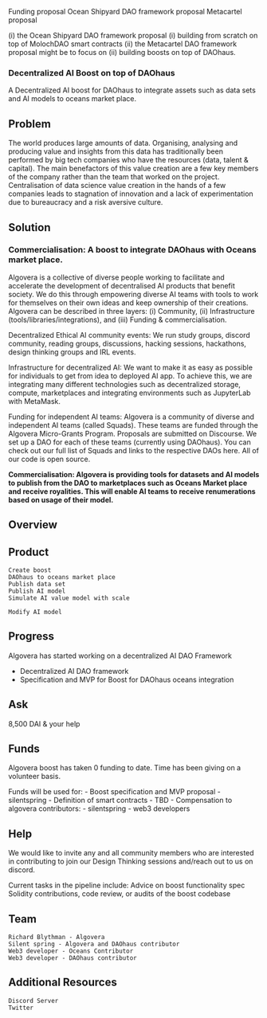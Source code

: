 Funding proposal 
Ocean Shipyard DAO framework proposal
Metacartel proposal

(i) the Ocean Shipyard DAO framework proposal
(i) building from scratch on top of MolochDAO smart contracts 
(ii) the Metacartel DAO framework proposal might be to focus on (ii) building boosts on top of DAOhaus.

### Decentralized AI Boost on top of DAOhaus

A Decentralized AI boost for DAOhaus to integrate assets such as data sets and AI models to oceans market place.


## Problem
The world produces large amounts of data. Organising, analysing and producing value and insights from this data has traditionally been performed by big tech companies who have the resources (data, talent & capital). The main benefactors of this value creation are a few key members of the company rather than the team that worked on the project. Centralisation of data science value creation in the hands of a few companies leads to stagnation of innovation and a lack of experimentation due to bureaucracy and a risk aversive culture.


## Solution

### Commercialisation: A boost to integrate DAOhaus with Oceans market place.

Algovera is a collective of diverse people working to facilitate and accelerate the development of decentralised AI products that benefit society. We do this through empowering diverse AI teams with tools to work for themselves on their own ideas and keep ownership of their creations. Algovera can be described in three layers: (i) Community, (ii) Infrastructure (tools/libraries/integrations), and (iii) Funding & commercialisation.

Decentralized Ethical AI community events: We run study groups, discord community, reading groups, discussions, hacking sessions, hackathons, design thinking groups and IRL events.

Infrastructure for decentralized AI: We want to make it as easy as possible for individuals to get from idea to deployed AI app. To achieve this, we are integrating many different technologies such as decentralized storage, compute, marketplaces and integrating environments such as JupyterLab with MetaMask.

Funding for independent AI teams: Algovera is a community of diverse and independent AI teams (called Squads). These teams are funded through the Algovera Micro-Grants Program. Proposals are submitted on Discourse. We set up a DAO for each of these teams (currently using DAOhaus). You can check out our full list of Squads and links to the respective DAOs here. All of our code is open source.

**Commercialisation: Algovera is providing tools for datasets and AI models to publish from the DAO to marketplaces such as Oceans Market place and receive royalities. This will enable AI teams to receive renumerations based on usage of their model.**



## Overview

## Product
    Create boost 
    DAOhaus to oceans market place
    Publish data set
    Publish AI model
    Simulate AI value model with scale
    
    Modify AI model 

## Progress
Algovera has started working on a decentralized AI DAO Framework

- Decentralized AI DAO framework 
- Specification and MVP for Boost for DAOhaus oceans integration


## Ask

8,500 DAI & your help

## Funds

Algovera boost has taken 0 funding to date. Time has been giving on a volunteer basis.

Funds will be used for:
    - Boost specification and MVP proposal - silentspring
    - Definition of smart contracts - TBD
    - Compensation to algovera contributors: 
    - silentspring
    - web3 developers

## Help

We would like to invite any and all community members who are interested in contributing to join our Design Thinking sessions and/reach out to us on discord.

Current tasks in the pipeline include:
    Advice on boost functionality spec
    Solidity contributions, code review, or audits of the boost codebase
    


## Team
    Richard Blythman - Algovera
    Silent spring - Algovera and DAOhaus contributor
    Web3 developer - Oceans Contributor 
    Web3 developer - DAOhaus contributor
    
## Additional Resources

    Discord Server
    Twitter

